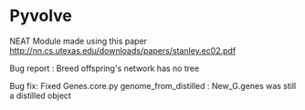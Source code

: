 # Pyvolve

NEAT Module made using this paper http://nn.cs.utexas.edu/downloads/papers/stanley.ec02.pdf

Bug report : Breed offspring's network has no tree

Bug fix: Fixed Genes.core.py genome_from_distilled : New_G.genes was still a distilled object
